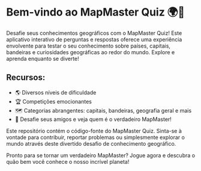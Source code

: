 # Bem-vindo ao MapMaster Quiz 🌍🧠

Desafie seus conhecimentos geográficos com o MapMaster Quiz! Este aplicativo interativo de perguntas e respostas oferece uma experiência envolvente para testar o seu conhecimento sobre países, capitais, bandeiras e curiosidades geográficas ao redor do mundo. Explore e aprenda enquanto se diverte!

## Recursos:
- 🌎 Diversos níveis de dificuldade
- 🏆 Competições emocionantes
- 🗺️ Categorias abrangentes: capitais, bandeiras, geografia geral e mais
- 👥 Desafie seus amigos e veja quem é o verdadeiro MapMaster!

Este repositório contém o código-fonte do MapMaster Quiz. Sinta-se à vontade para contribuir, reportar problemas ou simplesmente explorar o mundo através deste divertido desafio de conhecimento geográfico.

Pronto para se tornar um verdadeiro MapMaster? Jogue agora e descubra o quão bem você conhece o nosso incrível planeta!
